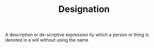 ---
title: Designation
letter: D
permalink: "/definitions/bld-designation.html"
body: A description or de-scriptive expression hy which a person or thing is denoted
  in a will without using the name
published_at: '2018-07-07'
source: Black's Law Dictionary 2nd Ed (1910)
layout: post
---